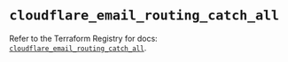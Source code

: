 # `cloudflare_email_routing_catch_all`

Refer to the Terraform Registry for docs: [`cloudflare_email_routing_catch_all`](https://registry.terraform.io/providers/cloudflare/cloudflare/4.33.0/docs/resources/email_routing_catch_all).

